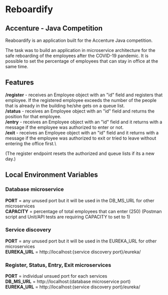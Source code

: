 # Reboardify
## Accenture - Java Competition 
Reaboardify is an application built for the Accenture Java competition.

The task was to build an application in microservice architecture for the safe reboarding of the employees after the COVID-19 pandemic.
It is possible to set the percentage of employees that can stay in office at the same time.

## Features
**/register** - receives an Employee object with an "id" field and registers that employee. If the registered employee exceeds the number of the people that is already in the building he/she gets on a queue list.\
**/status** - receives an Employee object with an "id" field and returns the position for that employee.\
**/entry** - receives an Employee object with an "id" field and it returns with a message if the employee was authorized to enter or not.\
**/exit** - receives an Employee object with an "id" field and it returns with a message if the employee was authorized to exit or tried to leave without entering the office first.\

(The register endpoint resets the authorized and queue lists if its a new day.)

## Local Environment Variables

### Database microservice

**PORT** = any unused port but it will be used in the DB_MS_URL for other microservices\
**CAPACITY** = percentage of total employees that can enter (250) (Postman script and Unit/API tests are requiring CAPACITY to set to 1)

### Service discovery

**PORT** = any unused port but it will be used in the EUREKA_URL for other microservices \
**EUREKA_URL** = http://localhost:{service discovery port}/eureka/

### Register, Status, Entry, Exit microservices

**PORT** = individual unsued port for each services\
**DB_MS_URL** = http://localhost:(database microservice port)\
**EUREKA_URL** = http://localhost:(service discovery port)/eureka/